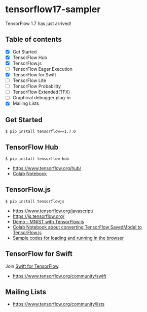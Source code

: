 tensorflow17-sampler
===

TensorFlow 1.7 has just arrived!

## Table of contents

- [x] Get Started
- [x] TensorFlow Hub
- [x] TensorFlow.js
- [ ] TensorFlow Eager Execution
- [x] TensorFlow for Swift
- [ ] TensorFlow Lite
- [ ] TensorFlow Probability
- [ ] TensorFlow Extended(TFX)
- [ ] Graphical debugger plug-in
- [x] Mailing Lists

## Get Started

```
$ pip install tensorflow==1.7.0
```

## TensorFlow Hub

```
$ pip install tensorflow-hub
```

* https://www.tensorflow.org/hub/
* [Colab Notebook](https://colab.research.google.com/drive/1Z3TubjsBuacsRYhPOWktkIW1YbvpmN79) 

## TensorFlow.js

```
$ pip install tensorflowjs
```

* https://www.tensorflow.org/javascript/
* https://js.tensorflow.org/
* [Demo - MNIST with TensorFlow.js]()
* [Colab Notebook about converting TensorFlow SavedModel to TensorFlow.js](https://colab.research.google.com/drive/1KmrpYti43KNQgzVnovnLp01rdFmq5EuX)
* [Sample codes for loading and running in the browser](/tfjs-mnist)

## TensorFlow for Swift

Join [Swift for TensorFlow](https://groups.google.com/a/tensorflow.org/forum/#!forum/swift).

* https://www.tensorflow.org/community/swift

## Mailing Lists

* https://www.tensorflow.org/community/lists